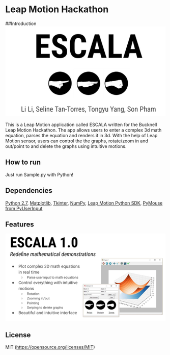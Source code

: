# Leap Motion Hackathon

##Introduction 
![alt text](https://github.com/BoolLi/LeapMotionDesignChallenge/blob/master/Intro%20Image.png "Intro Image")

This is a Leap Motion application called ESCALA written for the Bucknell Leap Motion Hackathon. The app allows users to enter a complex 3d math equation, parses the equation and renders it in 3d. With the help of Leap Motion sensor, users can control the the graphs, rotate/zoom in and out/point to and delete the graphs using intuitive motions. 

## How to run

Just run Sample.py with Python!

## Dependencies

[Python 2.7](https://www.python.org/), [Matplotlib](http://matplotlib.org/), [Tkinter](https://wiki.python.org/moin/TkInter), [NumPy](http://www.numpy.org/), [Leap Motion Python SDK](https://developer.leapmotion.com/documentation/python/index.html), [PyMouse from PyUserInput](https://github.com/SavinaRoja/PyUserInput "PyMouse from PyUserInput")

## Features

![alt text](https://github.com/BoolLi/LeapMotionDesignChallenge/blob/master/Functions%20Intro%20Image.png)

## License

MIT (https://opensource.org/licenses/MIT)



